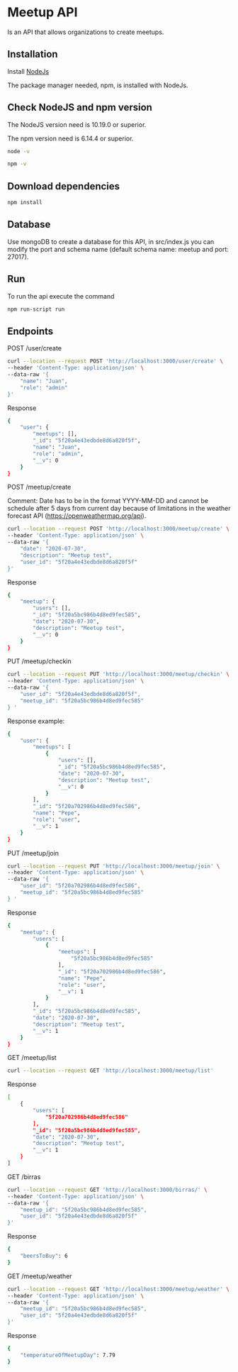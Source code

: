 # Meetup API

 Is an API that allows organizations to create meetups.


## Installation

Install [NodeJs](https://nodejs.org/en/download/)

The package manager needed, npm, is installed with NodeJs.

## Check NodeJS and npm version

The NodeJS version need is 10.19.0 or superior.

The npm version need is 6.14.4 or superior.

```bash
node -v
```
```bash
npm -v
```

## Download dependencies

```bash
npm install
```

## Database

Use mongoDB to create a database for this API, in src/index.js you can modify the port and schema name (default schema name: meetup and port: 27017).

## Run

To run the api execute the command 
```bash
npm run-script run
```

## Endpoints

POST /user/create

```bash
curl --location --request POST 'http://localhost:3000/user/create' \
--header 'Content-Type: application/json' \
--data-raw '{
    "name": "Juan",
    "role": "admin"
}'
```
Response

```bash
{
    "user": {
        "meetups": [],
        "_id": "5f20a4e43edbde8d6a820f5f",
        "name": "Juan",
        "role": "admin",
        "__v": 0
    }
}
```

POST /meetup/create

Comment: Date has to be in the format YYYY-MM-DD and cannot be schedule after 5 days from current day because of limitations in the weather forecast API (https://openweathermap.org/api).

```bash
curl --location --request POST 'http://localhost:3000/meetup/create' \
--header 'Content-Type: application/json' \
--data-raw '{
    "date": "2020-07-30",
    "description": "Meetup test",
    "user_id": "5f20a4e43edbde8d6a820f5f"
}'
```

Response

```bash
{
    "meetup": {
        "users": [],
        "_id": "5f20a5bc986b4d8ed9fec585",
        "date": "2020-07-30",
        "description": "Meetup test",
        "__v": 0
    }
}
```

PUT /meetup/checkin

```bash
curl --location --request PUT 'http://localhost:3000/meetup/checkin' \
--header 'Content-Type: application/json' \
--data-raw '{
    "user_id": "5f20a4e43edbde8d6a820f5f",
    "meetup_id": "5f20a5bc986b4d8ed9fec585"
} '
```

Response example:
```bash
{
    "user": {
        "meetups": [
            {
                "users": [],
                "_id": "5f20a5bc986b4d8ed9fec585",
                "date": "2020-07-30",
                "description": "Meetup test",
                "__v": 0
            }
        ],
        "_id": "5f20a702986b4d8ed9fec586",
        "name": "Pepe",
        "role": "user",
        "__v": 1
    }
}
```
PUT /meetup/join

```bash
curl --location --request PUT 'http://localhost:3000/meetup/join' \
--header 'Content-Type: application/json' \
--data-raw '{
    "user_id": "5f20a702986b4d8ed9fec586",
    "meetup_id": "5f20a5bc986b4d8ed9fec585"
} '
```

Response
```bash
{
    "meetup": {
        "users": [
            {
                "meetups": [
                    "5f20a5bc986b4d8ed9fec585"
                ],
                "_id": "5f20a702986b4d8ed9fec586",
                "name": "Pepe",
                "role": "user",
                "__v": 1
            }
        ],
        "_id": "5f20a5bc986b4d8ed9fec585",
        "date": "2020-07-30",
        "description": "Meetup test",
        "__v": 1
    }
}
```

GET /meetup/list

```bash
curl --location --request GET 'http://localhost:3000/meetup/list'
```

Response
```bash
[
    {
        "users": [
            "5f20a702986b4d8ed9fec586"
        ],
        "_id": "5f20a5bc986b4d8ed9fec585",
        "date": "2020-07-30",
        "description": "Meetup test",
        "__v": 1
    }
]
```

GET /birras

```bash
curl --location --request GET 'http://localhost:3000/birras/' \
--header 'Content-Type: application/json' \
--data-raw '{
    "meetup_id": "5f20a5bc986b4d8ed9fec585",
    "user_id": "5f20a4e43edbde8d6a820f5f"
}'
```

Response
```bash
{
    "beersToBuy": 6
}
```

GET /meetup/weather

```bash
curl --location --request GET 'http://localhost:3000/meetup/weather' \
--header 'Content-Type: application/json' \
--data-raw '{
    "meetup_id": "5f20a5bc986b4d8ed9fec585",
    "user_id": "5f20a4e43edbde8d6a820f5f"
}'
```
Response
```bash
{
    "temperatureOfMeetupDay": 7.79
}
```
